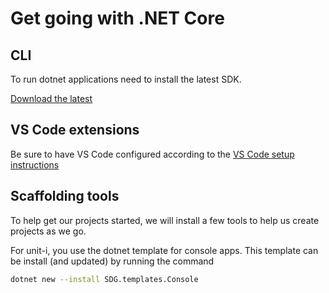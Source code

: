 # Get going with .NET Core

## CLI

To run dotnet applications need to install the latest SDK.

[Download the latest](https://dotnet.microsoft.com/download)

## VS Code extensions

Be sure to have VS Code configured according to the [VS Code setup instructions](/handbook/tools/editors)

## Scaffolding tools

To help get our projects started, we will install a few tools to help us create projects as we go.

For unit-i, you use the dotnet template for console apps. This template can be install (and updated) by running the command

```sh
dotnet new --install SDG.templates.Console
```

